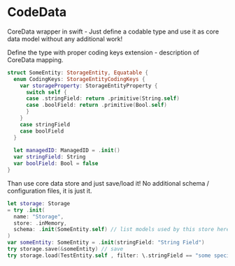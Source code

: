 # CodeData

CoreData wrapper in swift - Just define a codable type and use it as core data model without any additional work!

Define the type with proper coding keys extension - description of CoreData mapping.

``` swift
struct SomeEntity: StorageEntity, Equatable {
  enum CodingKeys: StorageEntityCodingKeys {
    var storageProperty: StorageEntityProperty {
      switch self {
      case .stringField: return .primitive(String.self)
      case .boolField: return .primitive(Bool.self)
      }
    }
    case stringField
    case boolField
  }
  
  let managedID: ManagedID = .init()
  var stringField: String
  var boolField: Bool = false
}
```

Than use core data store and just save/load it! No additional schema / configuration files, it is just it.

``` swift
let storage: Storage 
= try .init(
  name: "Storage", 
  store: .inMemory, 
  schema: .init(SomeEntity.self) // list models used by this store here
)
var someEntity: SomeEntity = .init(stringField: "String Field")
try storage.save(&someEntity) // save
try storage.load(TestEntity.self , filter: \.stringField == "some specific") // load with filter
```
